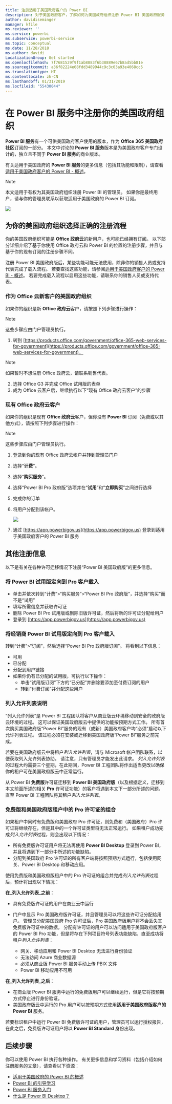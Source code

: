 ```yaml
---
title: 注册适用于美国政府客户的 Power BI
description: 对于美国政府客户，了解如何为美国政府组织注册 Power BI 美国政府服务
author: davidiseminger
manager: kfile
ms.reviewer: ''
ms.service: powerbi
ms.subservice: powerbi-service
ms.topic: conceptual
ms.date: 11/28/2018
ms.author: davidi
LocalizationGroup: Get started
ms.openlocfilehash: 7f7681529f9f1ab8883f6b38889e67b8ad5bb81e
ms.sourcegitcommit: a36f82224e68fdd3489944c9c3c03a93e4068cc5
ms.translationtype: HT
ms.contentlocale: zh-CN
ms.lasthandoff: 01/31/2019
ms.locfileid: "55430044"
---
```

# <a name="enroll-your-us-government-organization-in-the-power-bi-service"></a>在 Power BI 服务中注册你的美国政府组织
**Power BI 服务**有一个可供美国政府客户使用的版本，作为 **Office 365 美国政府社区**订阅的一部分。 本文中讨论的 **Power BI 服务**版本是为美国政府客户专门设计的，独立且不同于 **Power BI 服务**的商业版本。

有关适用于美国政府的 **Power BI 服务**的更多信息（包括其功能和限制），请查看[适用于美国政府客户的 Power BI - 概述](service-govus-overview.md)。

> [!NOTE]
> 本文适用于有权为其美国政府组织注册 Power BI 的管理员。 如果你是最终用户，请与你的管理员联系以获取适用于美国政府的 Power BI 订阅。
> 
> 

![](media/service-govus-signup/service_govus_signup_1.png)

## <a name="select-the-right-sign-up-process-for-your-us-government-organization"></a>为你的美国政府组织选择正确的注册流程
你的美国政府组织可能是 **Office 政府云**的新用户，也可能已经拥有订阅。 以下部分详细介绍了基于你使用 Office 政府云和 Power BI 的位置的注册步骤，并且与基于你的现有订阅的注册步骤不同。

注册 Power BI 美国政府版后，某些功能可能无法使用，除非你的销售人员或支持代表完成了载入流程。 若要查找这些功能，请参阅[适用于美国政府客户的 Power BI - 概述](service-govus-overview.md)。 若要完成载入流程以启用这些功能，请联系你的销售人员或支持代表。

### <a name="us-government-organizations-that-are-new-office-cloud-customers"></a>作为 Office 云新客户的美国政府组织
如果你的组织是新 **Office 政府云**客户，请按照下列步骤进行操作：

> [!NOTE]
> 这些步骤应由门户管理员执行。
>

1. 转到 [https://products.office.com/government/office-365-web-services-for-government](https://products.office.com/government/office-365-web-services-for-government)。

>[!NOTE]
>如果暂时不想注册 Office 政府云，请联系销售代表。
>

2. 选择 Office G3 并完成 Office 试用版的表单
3. 成为 Office 云客户后，继续执行以下“现有 Office 政府云客户”的步骤

### <a name="existing-office-government-cloud-customers"></a>现有 Office 政府云客户
如果你的组织是现有 **Office 政府云**客户，但你没有 **Power BI** 订阅（免费或以其他方式），请按照下列步骤进行操作：

> [!NOTE]
> 这些步骤应由门户管理员执行。
> 
> 

1. 登录到你的现有 Office 政府云帐户并转到管理员门户
2. 选择“**计费**”。
3. 选择“**购买服务**”。
4. 选择“Power BI Pro 政府版”选项并在“**试用**”和“**立即购买**”之间进行选择
5. 完成你的订单
6. 将用户分配到该帐户。
   
   ![](media/service-govus-signup/service_govus_signup_5.png)
7. 通过 [https://app.powerbigov.us](https://app.powerbigov.us) 登录到适用于美国政府客户的 Power BI 服务

## <a name="additional-signup-information"></a>其他注册信息
以下是有关在各种许可迁移情况下注册“Power BI 美国政府版”的更多信息。

### <a name="direct-power-bi-trial-to-pro-customer-onboarding"></a>将 Power BI 试用版定向到 Pro 客户载入
* 单击并依次转到“计费”>“购买服务”>“Power BI Pro 政府版”，并选择“购买”而不是“试用”
* 填写所需信息并获取许可证
* 删除 Power BI Pro 试用版或删除旧版许可证，然后将新的许可证分配给用户
* 登录到 [https://app.powerbigov.us](https://app.powerbigov.us)

### <a name="reseller-power-bi-trial-to-pro-customer-onboarding"></a>将经销商 Power BI 试用版定向到 Pro 客户载入
转到“计费”>“订阅”，然后选择“Power BI Pro 政府版订阅”。 将看到以下信息：

* 可用
* 已分配
* 分配到用户链接
* 如果你仍有已分配的试用版，可执行以下操作：
  * 单击“试用版订阅”下方的“已分配”并删除要添加至付费订阅的用户
  * 转到“付费订阅”并分配这些用户

### <a name="whitelisting-instructions"></a>列入允许列表说明
“列入允许列表”是 Power BI 工程团队将客户从商业版云环境移动到安全的政府版云环境的过程。 这可以保证美国政府版云中提供的功能按预期方式工作。 所有首次购买美国政府版“Power BI”服务的现有（或新）美国政府客户均“必须”启动以下允许列表过程。 该过程必须在安装或迁移到美国政府版“Power BI”服务之前完成。 

若要在美国政府版云中将租户*列入允许列表*，请与 Microsoft 帐户团队联系，以便获取列入允许列表协助。 请注意，只有管理员才能发出此请求。 *列入允许列表* 的过程大约需要三个星期，在此期间，Power BI 工程团队将作出适当更改以确保你的租户可在美国政府版云中正常运行。

从 Power BI **免费版**许可证迁移到 **Power BI 美国政府版**（以及根据定义，迁移到本文前面所述的相关 **Pro** 许可证功能）的客户将遇到本文下一部分所述的问题，直至 Power BI 工程团队将其租户*列入允许列表*。

### <a name="mixed-free-and-pro-licenses-in-us-government-tenants"></a>免费版和美国政府版租户中的 Pro 许可证的组合
如果租户中同时有免费版和美国政府 Pro 许可证，则免费和（美国政府）Pro 许可证将继续存在，但是其中的一个许可证类型将无法正常运行。 如果租户成功完成*列入允许列表*过程，则会出现以下情况：

* 所有免费版许可证用户将无法再使用 **Power BI Desktop** 登录到 Power BI，并且将遇到下一部分中所述的功能缺陷。
* 分配到美国政府 Pro 许可证的所有客户端将按照预期方式运行，包括使用网关、Power BI Desktop 和移动应用。

使用免费版和美国政府版租户中的 Pro 许可证的组合并完成*列入允许列表*过程后，预计将出现以下情况：

**在_列入允许列表_之前**：

* 具有免费版许可证的用户在商业云中运行
* 门户中显示 Pro 美国政府版许可证，并且管理员可以将这些许可证分配给用户。 管理员分配美国政府 Pro 许可证后，Pro 美国政府版用户将不会丢失其免费版许可证中的数据。 分配有许可证的用户可以访问适用于美国政府版客户的 Power BI Pro 功能，但是将存在下列项目符号列表功能缺陷，直至成功将租户*列入允许列表*：
  
  * 网关、移动应用和 Power BI Desktop 无法进行身份验证
  * 无法访问 Azure 商业数据源
  * 必须从商业版 Power BI 服务手动上传 PBIX 文件
  * Power BI 移动应用不可用

**在_列入允许列表_之后**：

* 在商业版 Power BI 服务中运行的免费版用户可以继续运行，但是它将按预期方式停止进行身份验证。
* 美国政府版云中运行的 Pro 用户可以按预期方式使用**适用于美国政府版客户的 Power BI** 服务。

若要标识租户中运行 Power BI 免费版许可证的用户，管理员可以运行授权报告，在此之后，免费版许可证用户将以 **Power BI Standard** 身份出现。

## <a name="next-steps"></a>后续步骤
你可以使用 Power BI 执行各种操作。 有关更多信息和学习资料（包括介绍如何注册服务的文章），请查看以下资源：

* [适用于美国政府的 Power BI 的概述](service-govus-overview.md)
* [Power BI 的引导学习](guided-learning/gettingstarted.yml?tutorial-step=1)
* [Power BI 服务入门](service-get-started.md)
* [什么是 Power BI Desktop？](desktop-what-is-desktop.md)

